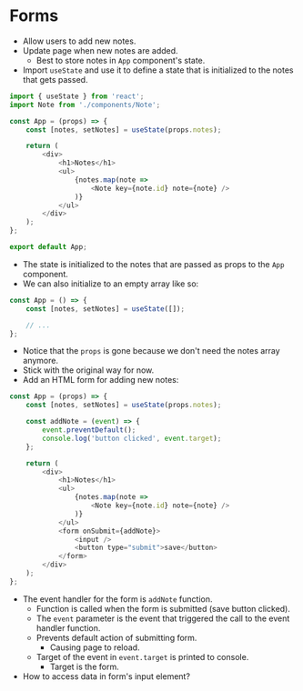 # Forms
- Allow users to add new notes.
- Update page when new notes are added.
    - Best to store notes in `App` component's state.
- Import `useState` and use it to define a state that is initialized to the notes that gets passed.
```javascript
import { useState } from 'react';
import Note from './components/Note';

const App = (props) => {
    const [notes, setNotes] = useState(props.notes);

    return (
        <div>
            <h1>Notes</h1>
            <ul>
                {notes.map(note =>
                    <Note key={note.id} note={note} />
                )}
            </ul>
        </div>
    );
};

export default App;
```
- The state is initialized to the notes that are passed as props to the `App` component.
- We can also initialize to an empty array like so:
```javascript
const App = () => {
    const [notes, setNotes] = useState([]);

    // ...
};
```
- Notice that the `props` is gone because we don't need the notes array anymore.
- Stick with the original way for now.
- Add an HTML form for adding new notes:
```javascript
const App = (props) => {
    const [notes, setNotes] = useState(props.notes);

    const addNote = (event) => {
        event.preventDefault();
        console.log('button clicked', event.target);
    };

    return (
        <div>
            <h1>Notes</h1>
            <ul>
                {notes.map(note =>
                    <Note key={note.id} note={note} />
                )}
            </ul>
            <form onSubmit={addNote}>
                <input />
                <button type="submit">save</button>
            </form>
        </div>
    );
};
```
- The event handler for the form is `addNote` function.
    - Function is called when the form is submitted (save button clicked).
    - The `event` parameter is the event that triggered the call to the event handler function.
    - Prevents default action of submitting form.
        - Causing page to reload.
    - Target of the event in `event.target` is printed to console.
        - Target is the form.
- How to access data in form's input element?


